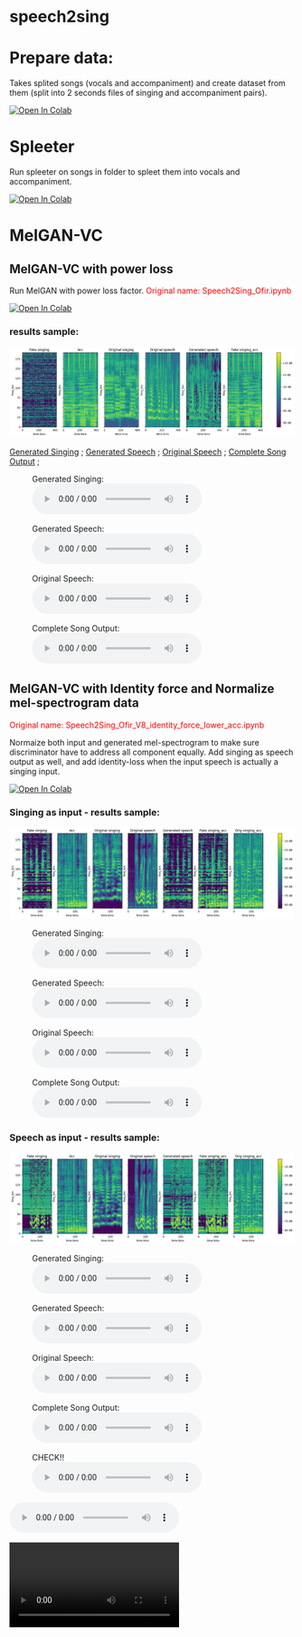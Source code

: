 # speech2sing

# Prepare data:
Takes splited songs (vocals and accompaniment) and create dataset from them (split into 2 seconds files of singing and accompaniment pairs).

[![Open In Colab](https://colab.research.google.com/assets/colab-badge.svg)](https://colab.research.google.com/github/OfirShechter/speech2sing/blob/main/data_preparation/Data_Prepare.ipynb)

# Spleeter
Run spleeter on songs in folder to spleet them into vocals and accompaniment.

[![Open In Colab](https://colab.research.google.com/assets/colab-badge.svg)](https://colab.research.google.com/github/OfirShechter/speech2sing/blob/main/data_preparation/spleeter.ipynb)

# MelGAN-VC
## MelGAN-VC with power loss
Run MelGAN with power loss factor. <span style="color:red">Original name: Speech2Sing_Ofir.ipynb</span>

[![Open In Colab](https://colab.research.google.com/assets/colab-badge.svg)](https://colab.research.google.com/github/OfirShechter/speech2sing/blob/main/MelGAN-VC/with-power-loss.ipynb)

### results sample:
![Mel Spectrograms](./MelGAN-VC/results/with-power-loss/1/mel_spectrograms.png)

[Generated Singing](./MelGAN-VC/results/with-power-loss/1/generated_singing.wav) ;
[Generated Speech](./MelGAN-VC/results/with-power-loss/1/generated_speech.wav) ;
[Original Speech](./MelGAN-VC/results/with-power-loss/1/original_speech.wav) ;
[Complete Song Output](./MelGAN-VC/results/with-power-loss/1/fake_combine.wav) ;
<figure>
  <figcaption>Generated Singing:</figcaption>
  <audio controls>
    <source src="./MelGAN-VC/results/with-power-loss/1/generated_singing.wav" type="audio/mpeg">
  </audio>
</figure>

<figure>
  <figcaption>Generated Speech:</figcaption>
  <audio controls>
    <source src="./MelGAN-VC/results/with-power-loss/1/generated_speech.wav" type="audio/mpeg">
  </audio>
</figure>
<figure>
  <figcaption>Original Speech:</figcaption>
  <audio controls>
    <source src="./MelGAN-VC/results/with-power-loss/1/original_speech.wav" type="audio/mpeg">
  </audio>
</figure>
<figure>
  <figcaption>Complete Song Output:</figcaption>
  <audio controls>
    <source src="./MelGAN-VC/results/with-power-loss/1/fake_combine.wav" type="audio/mpeg">
  </audio>
</figure>

## MelGAN-VC with Identity force and Normalize mel-spectrogram data
<span style="color:red">Original name: Speech2Sing_Ofir_V8_identity_force_lower_acc.ipynb</span>

Normaize both input and generated mel-spectrogram to make sure discriminator have to address all component equally. Add singing as speech output as well, and add identity-loss when the input speech is actually a singing input.

[![Open In Colab](https://colab.research.google.com/assets/colab-badge.svg)](https://colab.research.google.com/github/OfirShechter/speech2sing/blob/main/MelGAN-VC/identity-force-and-normalization.ipynb)

### Singing as input - results sample:
![Mel Spectrograms](./MelGAN-VC/results/identity-force-and-normalization/singing/1/mel_spectrograms.png)

<figure>
  <figcaption>Generated Singing:</figcaption>
  <audio controls>
    <source src="./MelGAN-VC/results/identity-force-and-normalization/singing/1/generated_singing.wav" type="audio/mpeg">
    Your browser does not support the audio element.
  </audio>
</figure>
<figure>
  <figcaption>Generated Speech:</figcaption>
  <audio controls>
    <source src="./MelGAN-VC/results/identity-force-and-normalization/singing/1/generated_speech.wav" type="audio/mpeg">
    Your browser does not support the audio element.
  </audio>
</figure>
<figure>
  <figcaption>Original Speech:</figcaption>
  <audio controls>
    <source src="./MelGAN-VC/results/identity-force-and-normalization/singing/1/original_speech.wav" type="audio/mpeg">
    Your browser does not support the audio element.
  </audio>
</figure>
<figure>
  <figcaption>Complete Song Output:</figcaption>
  <audio controls>
    <source src="./MelGAN-VC/results/identity-force-and-normalization/singing/1/fake_combine.wav" type="audio/mpeg">
    Your browser does not support the audio element.
  </audio>
</figure>

### Speech as input - results sample:
![Mel Spectrograms](./MelGAN-VC/results/identity-force-and-normalization/speech/1/mel_spectrograms.png)

<figure>
  <figcaption>Generated Singing:</figcaption>
  <audio controls>
    <source src="./MelGAN-VC/results/identity-force-and-normalization/speech/1/generated_singing.wav" type="audio/mpeg">
    Your browser does not support the audio element.
  </audio>
</figure>
<figure>
  <figcaption>Generated Speech:</figcaption>
  <audio controls>
    <source src="./MelGAN-VC/results/identity-force-and-normalization/speech/1/generated_speech.wav" type="audio/mpeg">
    Your browser does not support the audio element.
  </audio>
</figure>
<figure>
  <figcaption>Original Speech:</figcaption>
  <audio controls>
    <source src="./MelGAN-VC/results/identity-force-and-normalization/speech/1/original_speech.wav" type="audio/mpeg">
    Your browser does not support the audio element.
  </audio>
</figure>
<figure>
  <figcaption>Complete Song Output:</figcaption>
  <audio controls>
    <source src="./MelGAN-VC/results/identity-force-and-normalization/speech/1/fake_combine.wav" type="audio/mpeg">
    Your browser does not support the audio element.
  </audio>
</figure>


<figure>
  <figcaption>CHECK!!</figcaption>
  <audio controls>
    <source src="original_speech.mp3" type="audio/mpeg">
    Your browser does not support the audio element.
  </audio>
</figure>

<audio controls src="original_speech.mp3" title="Title"></audio>

<video controls src="original_speech.mp4" title="Title"></video>